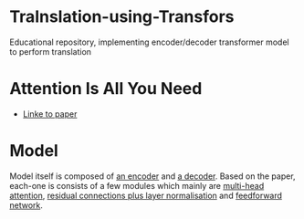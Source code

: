 # Tralnslation-using-Transfors
Educational repository, implementing encoder/decoder transformer model to perform translation
 # Attention Is All You Need
- [Linke to paper ](https://arxiv.org/pdf/1706.03762.pdf)

# Model
Model itself is composed of [an encoder](decoder) and [a decoder](encoder). Based on the paper, each-one is consists of a few modules which mainly are [multi-head attention](utils/blocks_util.py), [residual connections plus layer normalisation](utils/blocks_util.py) and [feedforward network](utils/blocks_util.py).  